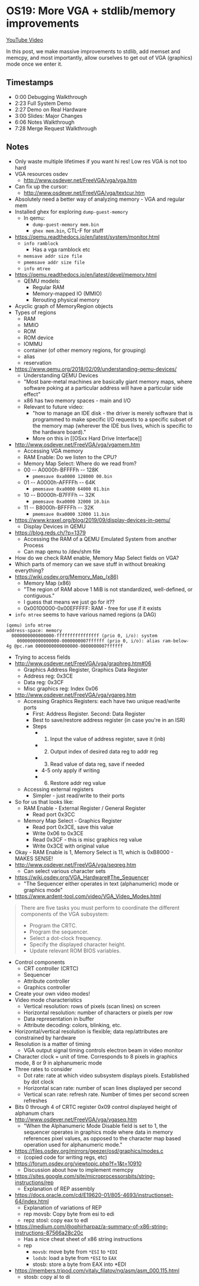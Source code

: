 # OS19: More VGA + stdlib/memory improvements

[YouTube Video](https://youtu.be/E26AtZNIj8c)

In this post, we make massive improvements to stdlib, add memset and memcpy, and most importantly, allow ourselves to get out of VGA (graphics) mode once we enter it.

## Timestamps

- 0:00 Debugging Walkthrough
- 2:23 Full System Demo
- 2:27 Demo on Real Hardware
- 3:00 Slides: Major Changes
- 6:06 Notes Walkthrough
- 7:28 Merge Request Walkthrough

## Notes

- Only waste multiple lifetimes if you want hi res! Low res VGA is not too hard  
- VGA resources osdev  
	- <http://www.osdever.net/FreeVGA/vga/vga.htm>
- Can fix up the cursor:  
	- <http://www.osdever.net/FreeVGA/vga/textcur.htm>
- Absolutely need a better way of analyzing memory - VGA and regular mem
- Installed ghex for exploring `dump-guest-memory`
	- In qemu: 
		- `dump-guest-memory mem.bin`
		- `ghex mem.bin`, CTL-F for stuff
- <https://qemu.readthedocs.io/en/latest/system/monitor.html>
	- `info ramblock`
		- Has a vga ramblock etc
	- `memsave addr size file`
	- `pmemsave addr size file`
	- `info mtree`
- <https://qemu.readthedocs.io/en/latest/devel/memory.html>
	- QEMU models:
		- Regular RAM
		- Memory-mapped IO (MMIO)
		- Rerouting physical memory
- Acyclic graph of MemoryRegion objects
- Types of regions
	- RAM
	- MMIO
	- ROM
	- ROM device
	- IOMMU
	- container (of other memory regions, for grouping)
	- alias
	- reservation
- <https://www.qemu.org/2018/02/09/understanding-qemu-devices/>
	- Understanding QEMU Devices
	- "Most bare-metal machines are basically giant memory maps, where software poking at a particular address will have a particular side effect"
	- x86 has two memory spaces - main and I/O
	- Relevant to future video:
		- "how to manage an IDE disk - the driver is merely software that is programmed to make specific I/O requests to a specific subset of the memory map (wherever the IDE bus lives, which is specific to the hardware board)."
		- More on this in [[OSxx Hard Drive Interface]]
- <http://www.osdever.net/FreeVGA/vga/vgamem.htm>
	- Accessing VGA memory
	- RAM Enable: Do we listen to the CPU?
	- Memory Map Select: Where do we read from?
	- 00 -- A0000h-BFFFFh -- 128K
		- `pmemsave 0xa0000 128000 00.bin`
	- 01 -- A0000h-AFFFFh -- 64K
		- `pmemsave 0xa0000 64000 01.bin`
	- 10 -- B0000h-B7FFFh -- 32K
		- `pmemsave 0xa0000 32000 10.bin`
	- 11 -- B8000h-BFFFFh -- 32K
		- `pmemsave 0xa0000 32000 11.bin`
- <https://www.kraxel.org/blog/2019/09/display-devices-in-qemu/>
	- Display Devices in QEMU
- <https://blog.reds.ch/?p=1379>
	- Accessing the RAM of a QEMU Emulated System from another Process
	- Can map qemu to /dev/shm file
- How do we check RAM enable, Memory Map Select fields on VGA?
- Which parts of memory can we save stuff in without breaking everything?
- <https://wiki.osdev.org/Memory_Map_(x86)>
	- Memory Map (x86)
	- "The region of RAM above 1 MiB is not standardized, well-defined, or contiguous."
	- I guess that means we just go for it??
	- 0x00100000-0x00EFFFFF: RAM - free for use if it exists
- `info mtree` seems to have various named regions (a DAG)
```
(qemu) info mtree
address-space: memory
  0000000000000000-ffffffffffffffff (prio 0, i/o): system
    0000000000000000-0000000007ffffff (prio 0, i/o): alias ram-below-4g @pc.ram 0000000000000000-0000000007ffffff
```
- Trying to access fields
- <http://www.osdever.net/FreeVGA/vga/graphreg.htm#06>
	- Graphics Address Register, Graphics Data Register
	- Address reg: 0x3CE
	- Data reg: 0x3CF
	- Misc graphics reg: Index 0x06
- <http://www.osdever.net/FreeVGA/vga/vgareg.htm>
	- Accessing Graphics Registers: each have two unique read/write ports
		- First: Address Register. Second: Data Register
		- Best to save/restore address register (in case you're in an ISR)
		- Steps
			- 1. Input the value of address register, save it (inb)
			- 2. Output index of desired data reg to addr reg
			- 3. Read value of data reg, save if needed
			- 4-5 only apply if writing
			- 6. Restore addr reg value
	- Accessing external registers
		- Simpler - just read/write to their ports
- So for us that looks like:
	- RAM Enable - External Register / General Register
		- Read port 0x3CC
	- Memory Map Select - Graphics Register
		- Read port 0x3CE, save this value
		- Write 0x06 to 0x3CE
		- Read 0x3CF - this is misc graphics reg value
		- Write 0x3CE with original value
- Okay - RAM Enable is 1, Memory Select is 11, which is 0xB8000 - MAKES SENSE!
- <http://www.osdever.net/FreeVGA/vga/seqreg.htm>
	- Can select various character sets
- <https://wiki.osdev.org/VGA_Hardware#The_Sequencer>
	- "The Sequencer either operates in text (alphanumeric) mode or graphics mode"
- <https://www.ardent-tool.com/video/VGA_Video_Modes.html>
> There are five tasks you must perform to coordinate the different components of the VGA subsystem:
> - Program the CRTC.
> - Program the sequencer.
> - Select a dot-clock frequency.
> - Specify the displayed character height.
> - Update relevant ROM BIOS variables.
-  Control components
	- CRT controller (CRTC)
	- Sequencer
	- Attribute controller
	- Graphics controller
- Create your own video modes!
- Video mode characteristics
	- Vertical resolution: rows of pixels (scan lines) on screen
	- Horizontal resolution: number of characters or pixels per row
	- Data representation in buffer
	- Attribute decoding: colors, blinking, etc.
- Horizontal/vertical resolution is flexible; data rep/attributes are constrained by hardware
- Resolution is a matter of timing
	- VGA output signal timing controls electron beam in video monitor
- Character clock = unit of time. Corresponds to 8 pixels in graphics mode, 8 or 9 in alphanumeric mode
- Three rates to consider
	- Dot rate: rate at which video subsystem displays pixels. Established by dot clock
	- Horizontal scan rate: number of scan lines displayed per second
	- Vertical scan rate: refresh rate. Number of times per second screen refreshes
- Bits 0 through 4 of CRTC register 0x09 control displayed height of alphanum chars
- <http://www.osdever.net/FreeVGA/vga/vgaseq.htm>
	- "When the Alphanumeric Mode Disable field is set to 1, the sequencer operates in graphics mode where data in memory references pixel values, as opposed to the character map based operation used for alphanumeric mode."
- <https://files.osdev.org/mirrors/geezer/osd/graphics/modes.c>
	- (copied code for writing regs, etc)
- <https://forum.osdev.org/viewtopic.php?f=1&t=10910>
	- Discussion about how to implement memcpy
- <https://sites.google.com/site/microprocessorsbits/string-instructions/rep>
	- Explanation of REP assembly
- <https://docs.oracle.com/cd/E19620-01/805-4693/instructionset-64/index.html>
	- Explanation of variations of REP
	- rep movsb: Copy byte from esi to edi
	- repz stosl: copy eax to edl
- <https://medium.com/@ophirharpaz/a-summary-of-x86-string-instructions-87566a28c20c>
	- Has a nice cheat sheet of x86 string instructions
	- rep
		- `movsb`: move byte from `*ESI` to `*EDI`
		- `lodsb`: load a byte from `*ESI` to `EAX`
		- stosb: store a byte from EAX into \*EDI
- <https://members.tripod.com/vitaly_filatov/ng/asm/asm_000.115.html>
	- stosb: copy al to di
